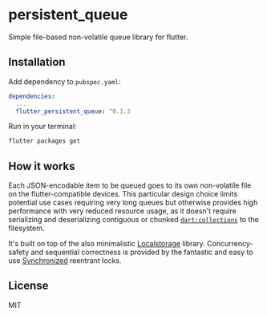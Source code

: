 # persistent_queue

Simple file-based non-volatile queue library for flutter.


## Installation

Add dependency to `pubspec.yaml`:

```yaml
dependencies:
  ...
  flutter_persistent_queue: ^0.1.3
```

Run in your terminal:

```sh
flutter packages get
```
<!--
## Example

```dart

```
-->

## How it works

Each JSON-encodable item to be queued goes to its own non-volatile file on the
flutter-compatible devices. This particular design choice limits potential use
cases requiring very long queues but otherwise provides high performance with
very reduced resource usage, as it doesn't require serializing and deserializing
contiguous or chunked [`dart:collections`](
https://pub.dartlang.org/documentation/collection/latest/) to the filesystem.

It's built on top of the also minimalistic [Localstorage](
https://github.com/lesnitsky/flutter_localstorage) library. Concurrency-safety
and sequential correctness is provided by the fantastic and easy to use
[Synchronized](https://github.com/tekartik/synchronized.dart) reentrant locks.


## License

MIT

